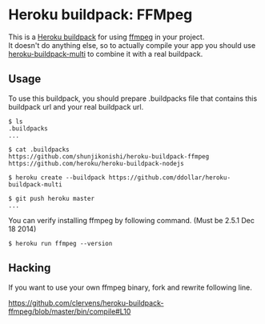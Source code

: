 Heroku buildpack: FFMpeg
=======================

This is a [Heroku buildpack](http://devcenter.heroku.com/articles/buildpacks) for using [ffmpeg](http://www.ffmpeg.org/) in your project.  
It doesn't do anything else, so to actually compile your app you should use [heroku-buildpack-multi](https://github.com/ddollar/heroku-buildpack-multi) to combine it with a real buildpack.

Usage
-----
To use this buildpack, you should prepare .buildpacks file that contains this buildpack url and your real buildpack url.  

    $ ls
    .buildpacks
    ...
    
    $ cat .buildpacks
    https://github.com/shunjikonishi/heroku-buildpack-ffmpeg
    https://github.com/heroku/heroku-buildpack-nodejs

    $ heroku create --buildpack https://github.com/ddollar/heroku-buildpack-multi

    $ git push heroku master
    ...

You can verify installing ffmpeg by following command. (Must be 2.5.1 Dec 18 2014)

    $ heroku run ffmpeg --version

Hacking
-------
If you want to use your own ffmpeg binary, fork and rewrite following line.

https://github.com/clervens/heroku-buildpack-ffmpeg/blob/master/bin/compile#L10
